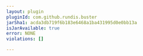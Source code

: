 ```yaml
---
layout: plugin
pluginId: com.github.rundis.buster
jarSha1: acda3db719f6b183e6468a1ba431995d0e0bb13a
isJarAvailable: true
error: NONE
violations: []

---
```

